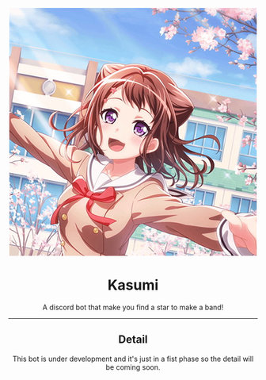 <div align="center"> 

![kasumi](kasumiicon.png )

# Kasumi

A discord bot that make you find a star to make a band!

<hr>

## Detail

This bot is under development and it's just in a fist phase so the detail will be coming soon.



